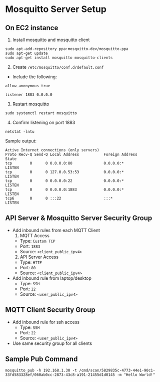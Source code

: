 # Mosquitto Server Setup

## On EC2 instance
1. Install mosquitto and mosquitto client
```
sudo apt-add-repository ppa:mosquitto-dev/mosquitto-ppa
sudo apt-get update
sudo apt-get install mosquitto mosquitto-clients
```

2. Create `/etc/mosquitto/conf.d/default.conf`
- Include the following:
```
allow_anonymous true

listener 1883 0.0.0.0
```

3. Restart mosquitto
```
sudo systemctl restart mosquitto
```

4. Confirm listening on port 1883
```
netstat -lntu
```
Sample output:
```
Active Internet connections (only servers)
Proto Recv-Q Send-Q Local Address           Foreign Address         State      
tcp        0      0 0.0.0.0:80              0.0.0.0:*               LISTEN     
tcp        0      0 127.0.0.53:53           0.0.0.0:*               LISTEN     
tcp        0      0 0.0.0.0:22              0.0.0.0:*               LISTEN     
tcp        0      0 0.0.0.0:1883            0.0.0.0:*               LISTEN     
tcp6       0      0 :::22                   :::*                    LISTEN
```

## API Server & Mosquitto Server Security Group
- Add inbound rules from each MQTT Client
  1. MQTT Access 
    * Type: `Custom TCP`
    * Port: `1883`
    * Source: `<client_public_ipv4>`
  2. API Server Access
    * Type: `HTTP`
    * Port: `80`
    * Source: `<client_public_ipv4>`
- Add inbound rule from laptop/desktop
  * Type: `SSH`
  * Port: `22`
  * Source: `<user_public_ipv4>`

## MQTT Client Security Group
- Add inbound rule for ssh access
  * Type: `SSH`
  * Port: `22`
  * Source: `<user_public_ipv4>`
- Use same security group for all clients

## Sample Pub Command
```
mosquitto_pub -h 192.168.1.30 -t /cmd/scan/5829835c-4773-44e1-90c1-33fd583328ef/060ab0cc-2873-43c8-a191-21455d1d0145 -m "Hello World!"
```